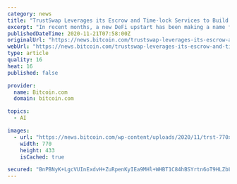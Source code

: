 ```yaml
---
category: news
title: "TrustSwap Leverages its Escrow and Time-lock Services to Build a Startup Launchpad"
excerpt: "In recent months, a new DeFi upstart has been making a name for itself in the cryptocurrency arena. It's called TrustSwap, and it's purpose-built to fill"
publishedDateTime: 2020-11-21T07:58:00Z
originalUrl: "https://news.bitcoin.com/trustswap-leverages-its-escrow-and-time-lock-services-to-build-a-startup-launchpad/"
webUrl: "https://news.bitcoin.com/trustswap-leverages-its-escrow-and-time-lock-services-to-build-a-startup-launchpad/"
type: article
quality: 16
heat: 16
published: false

provider:
  name: Bitcoin.com
  domain: bitcoin.com

topics:
  - AI

images:
  - url: "https://news.bitcoin.com/wp-content/uploads/2020/11/trst-770x433-1-e1605865946683.jpg"
    width: 770
    height: 433
    isCached: true

secured: "BnPBNyK+LgcVUInExdvH+ZuRpenKyIEa9MHl+WHBT1C84hBSYrtn6oT9HLZbLf4EBxAOhAiEYPHEn/OQifzWM36sXFipVFx5imH/y3zalbD/lxgas4gSFoo76AlhDKVibT3dmr7KGu0vrHn89y1r9N7inGt4SCnmm1hOI/IpBkqH+G12btITSYagt8ouevAjuu6FewwvyRRTukssUSzSXYe0NhacldheDdF/e/3TCrAws+eyGNvSa+LmKcsM26Es85bmHM9ZnTh3WKmtEuCUT+ch1ZYY1BTdbvYPNv9ktqtM/fqryjMhnJxnHr2bfX+cMkojZE5cmnbB+YbhydZqd69a8FNUyJx57zFuz9yr1Ss=;NGF2aQhBJVqZI8eXN7B79g=="
---
```


